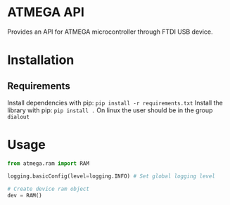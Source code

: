 # ATMEGA API
Provides an API for ATMEGA microcontroller through FTDI USB device.

# Installation

## Requirements
Install dependencies with pip: `pip install -r requirements.txt`
Install the library with pip: `pip install .`
On linux the user should be in the group `dialout`

# Usage

```python
from atmega.ram import RAM

logging.basicConfig(level=logging.INFO) # Set global logging level

# Create device ram object
dev = RAM()
```